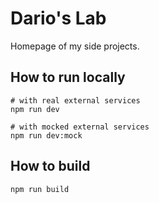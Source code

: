 # Dario's Lab

Homepage of my side projects.

## How to run locally

```shell
# with real external services
npm run dev

# with mocked external services
npm run dev:mock
```

## How to build

```shell
npm run build
```